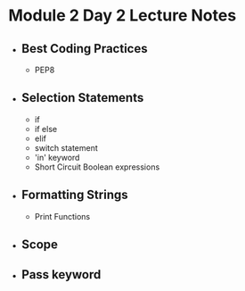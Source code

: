 # Module 2 Day 2 Lecture Notes

- ## Best Coding Practices
  - PEP8
- ## Selection Statements
  - if 
  - if else
  - elif
  - switch statement
  - 'in' keyword
  - Short Circuit Boolean expressions
- ## Formatting Strings
  - Print Functions
- ## Scope
- ## Pass keyword